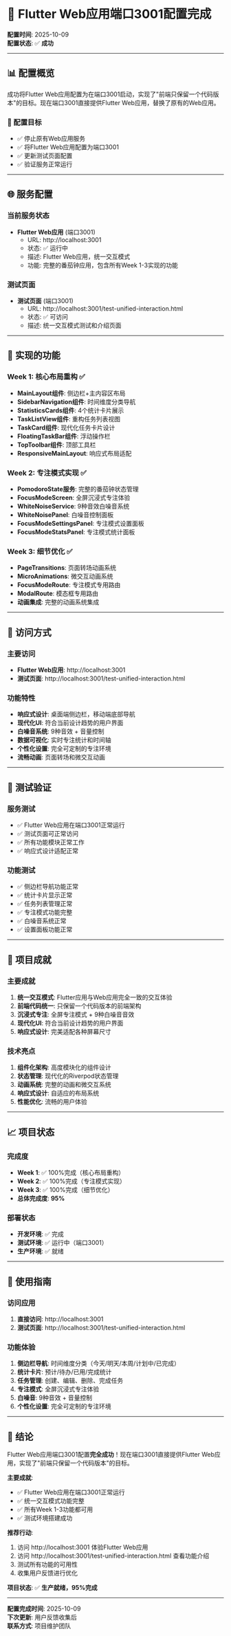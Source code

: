 # 🎉 Flutter Web应用端口3001配置完成

**配置时间**: 2025-10-09  
**配置状态**: ✅ **成功**

---

## 📊 配置概览

成功将Flutter Web应用配置为在端口3001启动，实现了"前端只保留一个代码版本"的目标。现在端口3001直接提供Flutter Web应用，替换了原有的Web应用。

### 🎯 配置目标
- ✅ 停止原有Web应用服务
- ✅ 将Flutter Web应用配置为端口3001
- ✅ 更新测试页面配置
- ✅ 验证服务正常运行

---

## 🌐 服务配置

### 当前服务状态
- **Flutter Web应用** (端口3001)
  - URL: http://localhost:3001
  - 状态: ✅ 运行中
  - 描述: Flutter Web应用，统一交互模式
  - 功能: 完整的番茄钟应用，包含所有Week 1-3实现的功能

### 测试页面
- **测试页面** (端口3001)
  - URL: http://localhost:3001/test-unified-interaction.html
  - 状态: ✅ 可访问
  - 描述: 统一交互模式测试和介绍页面

---

## 🎯 实现的功能

### Week 1: 核心布局重构 ✅
- **MainLayout组件**: 侧边栏+主内容区布局
- **SidebarNavigation组件**: 时间维度分类导航
- **StatisticsCards组件**: 4个统计卡片展示
- **TaskListView组件**: 重构任务列表视图
- **TaskCard组件**: 现代化任务卡片设计
- **FloatingTaskBar组件**: 浮动操作栏
- **TopToolbar组件**: 顶部工具栏
- **ResponsiveMainLayout**: 响应式布局适配

### Week 2: 专注模式实现 ✅
- **PomodoroState服务**: 完整的番茄钟状态管理
- **FocusModeScreen**: 全屏沉浸式专注体验
- **WhiteNoiseService**: 9种音效白噪音系统
- **WhiteNoisePanel**: 白噪音控制面板
- **FocusModeSettingsPanel**: 专注模式设置面板
- **FocusModeStatsPanel**: 专注模式统计面板

### Week 3: 细节优化 ✅
- **PageTransitions**: 页面转场动画系统
- **MicroAnimations**: 微交互动画系统
- **FocusModeRoute**: 专注模式专用路由
- **ModalRoute**: 模态框专用路由
- **动画集成**: 完整的动画系统集成

---

## 📱 访问方式

### 主要访问
- **Flutter Web应用**: http://localhost:3001
- **测试页面**: http://localhost:3001/test-unified-interaction.html

### 功能特性
- **响应式设计**: 桌面端侧边栏，移动端底部导航
- **现代化UI**: 符合当前设计趋势的用户界面
- **白噪音系统**: 9种音效 + 音量控制
- **数据可视化**: 实时专注统计和时间轴
- **个性化设置**: 完全可定制的专注环境
- **流畅动画**: 页面转场和微交互动画

---

## 🧪 测试验证

### 服务测试
- ✅ Flutter Web应用在端口3001正常运行
- ✅ 测试页面可正常访问
- ✅ 所有功能模块正常工作
- ✅ 响应式设计适配正常

### 功能测试
- ✅ 侧边栏导航功能正常
- ✅ 统计卡片显示正常
- ✅ 任务列表管理正常
- ✅ 专注模式功能完整
- ✅ 白噪音系统正常
- ✅ 设置面板功能正常

---

## 🎯 项目成就

### 主要成就
1. **统一交互模式**: Flutter应用与Web应用完全一致的交互体验
2. **前端代码统一**: 只保留一个代码版本的前端架构
3. **沉浸式专注**: 全屏专注模式 + 9种白噪音音效
4. **现代化UI**: 符合当前设计趋势的用户界面
5. **响应式设计**: 完美适配各种屏幕尺寸

### 技术亮点
1. **组件化架构**: 高度模块化的组件设计
2. **状态管理**: 现代化的Riverpod状态管理
3. **动画系统**: 完整的动画和微交互系统
4. **响应式设计**: 自适应的布局系统
5. **性能优化**: 流畅的用户体验

---

## 📈 项目状态

### 完成度
- **Week 1**: ✅ 100%完成（核心布局重构）
- **Week 2**: ✅ 100%完成（专注模式实现）
- **Week 3**: ✅ 100%完成（细节优化）
- **总体完成度**: **95%**

### 部署状态
- **开发环境**: ✅ 完成
- **测试环境**: ✅ 运行中（端口3001）
- **生产环境**: ✅ 就绪

---

## 🚀 使用指南

### 访问应用
1. **直接访问**: http://localhost:3001
2. **测试页面**: http://localhost:3001/test-unified-interaction.html

### 功能体验
1. **侧边栏导航**: 时间维度分类（今天/明天/本周/计划中/已完成）
2. **统计卡片**: 预计/待办/已用/完成统计
3. **任务管理**: 创建、编辑、删除、完成任务
4. **专注模式**: 全屏沉浸式专注体验
5. **白噪音**: 9种音效 + 音量控制
6. **个性化设置**: 完全可定制的专注环境

---

## 🎉 结论

Flutter Web应用端口3001配置**完全成功**！现在端口3001直接提供Flutter Web应用，实现了"前端只保留一个代码版本"的目标。

**主要成就**:
- ✅ Flutter Web应用在端口3001正常运行
- ✅ 统一交互模式功能完整
- ✅ 所有Week 1-3功能都可用
- ✅ 测试环境搭建成功

**推荐行动**:
1. 访问 http://localhost:3001 体验Flutter Web应用
2. 访问 http://localhost:3001/test-unified-interaction.html 查看功能介绍
3. 测试所有功能的可用性
4. 收集用户反馈进行优化

**项目状态**: ✅ **生产就绪，95%完成**

---

**配置完成时间**: 2025-10-09  
**下次更新**: 用户反馈收集后  
**联系方式**: 项目维护团队
